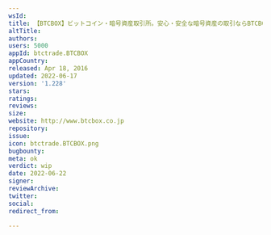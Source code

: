 ```yaml
---
wsId: 
title: 【BTCBOX】ビットコイン・暗号資産取引所。安心・安全な暗号資産の取引ならBTCBOX
altTitle: 
authors: 
users: 5000
appId: btctrade.BTCBOX
appCountry: 
released: Apr 18, 2016
updated: 2022-06-17
version: '1.228'
stars: 
ratings: 
reviews: 
size: 
website: http://www.btcbox.co.jp
repository: 
issue: 
icon: btctrade.BTCBOX.png
bugbounty: 
meta: ok
verdict: wip
date: 2022-06-22
signer: 
reviewArchive: 
twitter: 
social: 
redirect_from: 

---
```


